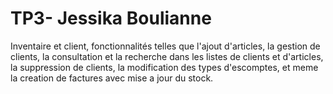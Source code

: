 # TP3- Jessika Boulianne

Inventaire et client, fonctionnalités telles que l'ajout d'articles, la gestion de clients, la consultation et la recherche dans les listes de clients et d'articles, la suppression de clients, la modification des types d'escomptes, et meme la creation de factures avec mise a jour du stock.
